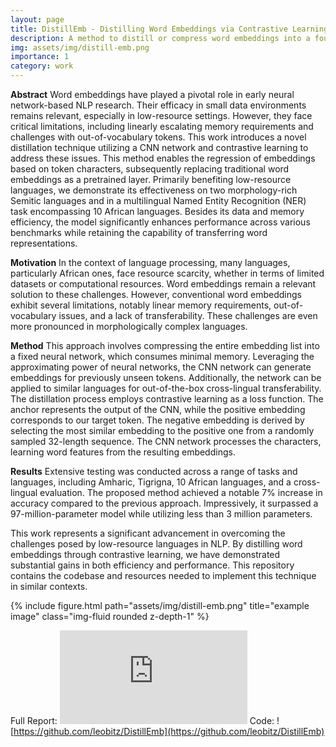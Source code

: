 ```yaml
---
layout: page
title: DistillEmb - Distilling Word Embeddings via Contrastive Learning
description: A method to distill or compress word embeddings into a four-layer CNN.
img: assets/img/distill-emb.png
importance: 1
category: work
---
```


**Abstract**
Word embeddings have played a pivotal role in early neural network-based NLP research. Their efficacy in small data environments remains relevant, especially in low-resource settings. However, they face critical limitations, including linearly escalating memory requirements and challenges with out-of-vocabulary tokens. This work introduces a novel distillation technique utilizing a CNN network and contrastive learning to address these issues. This method enables the regression of embeddings based on token characters, subsequently replacing traditional word embeddings as a pretrained layer. Primarily benefiting low-resource languages, we demonstrate its effectiveness on two morphology-rich Semitic languages and in a multilingual Named Entity Recognition (NER) task encompassing 10 African languages. Besides its data and memory efficiency, the model significantly enhances performance across various benchmarks while retaining the capability of transferring word representations.

**Motivation**
In the context of language processing, many languages, particularly African ones, face resource scarcity, whether in terms of limited datasets or computational resources. Word embeddings remain a relevant solution to these challenges. However, conventional word embeddings exhibit several limitations, notably linear memory requirements, out-of-vocabulary issues, and a lack of transferability. These challenges are even more pronounced in morphologically complex languages.

**Method**
This approach involves compressing the entire embedding list into a fixed neural network, which consumes minimal memory. Leveraging the approximating power of neural networks, the CNN network can generate embeddings for previously unseen tokens. Additionally, the network can be applied to similar languages for out-of-the-box cross-lingual transferability. The distillation process employs contrastive learning as a loss function. The anchor represents the output of the CNN, while the positive embedding corresponds to our target token. The negative embedding is derived by selecting the most similar embedding to the positive one from a randomly sampled 32-length sequence. The CNN network processes the characters, learning word features from the resulting embeddings.

**Results**
Extensive testing was conducted across a range of tasks and languages, including Amharic, Tigrigna, 10 African languages, and a cross-lingual evaluation. The proposed method achieved a notable 7% increase in accuracy compared to the previous approach. Impressively, it surpassed a 97-million-parameter model while utilizing less than 3 million parameters.

This work represents a significant advancement in overcoming the challenges posed by low-resource languages in NLP. By distilling word embeddings through contrastive learning, we have demonstrated substantial gains in both efficiency and performance. This repository contains the codebase and resources needed to implement this technique in similar contexts.

<div class="row">
    <div class="col-sm mt-3 mt-md-0">
        {% include figure.html path="assets/img/distill-emb.png" title="example image" class="img-fluid rounded z-depth-1" %}
    </div>
</div>

Full Report: ![PDF](https://leobitz.github.io/assets/pdf/distill-emb.pdf)
Code: ![https://github.com/leobitz/DistillEmb](https://github.com/leobitz/DistillEmb)